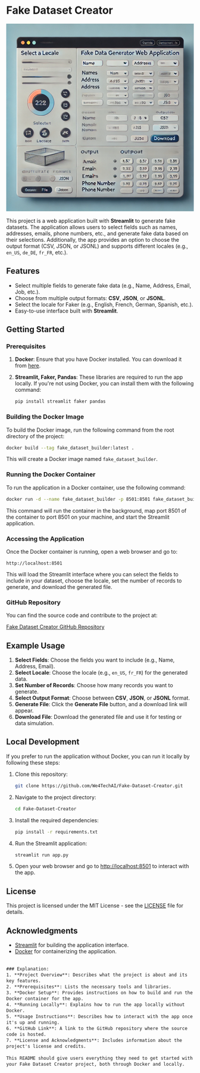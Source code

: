 # Fake Dataset Creator

![Fake Dataset Creator](banner.png)


This project is a web application built with **Streamlit** to generate fake datasets. The application allows users to select fields such as names, addresses, emails, phone numbers, etc., and generate fake data based on their selections. Additionally, the app provides an option to choose the output format (CSV, JSON, or JSONL) and supports different locales (e.g., `en_US`, `de_DE`, `fr_FR`, etc.).

## Features

- Select multiple fields to generate fake data (e.g., Name, Address, Email, Job, etc.).
- Choose from multiple output formats: **CSV**, **JSON**, or **JSONL**.
- Select the locale for Faker (e.g., English, French, German, Spanish, etc.).
- Easy-to-use interface built with **Streamlit**.

## Getting Started

### Prerequisites

1. **Docker**: Ensure that you have Docker installed. You can download it from [here](https://www.docker.com/get-started).

2. **Streamlit, Faker, Pandas**: These libraries are required to run the app locally. If you're not using Docker, you can install them with the following command:
   
   ```bash
   pip install streamlit faker pandas
   ```

### Building the Docker Image

To build the Docker image, run the following command from the root directory of the project:

```bash
docker build --tag fake_dataset_builder:latest .
```

This will create a Docker image named `fake_dataset_builder`.

### Running the Docker Container

To run the application in a Docker container, use the following command:

```bash
docker run -d --name fake_dataset_builder -p 8501:8501 fake_dataset_builder:latest
```

This command will run the container in the background, map port 8501 of the container to port 8501 on your machine, and start the Streamlit application.

### Accessing the Application

Once the Docker container is running, open a web browser and go to:

```
http://localhost:8501
```

This will load the Streamlit interface where you can select the fields to include in your dataset, choose the locale, set the number of records to generate, and download the generated file.

### GitHub Repository

You can find the source code and contribute to the project at:

[Fake Dataset Creator GitHub Repository](https://github.com/We4TechAI/Fake-Dataset-Creator.git)

## Example Usage

1. **Select Fields**: Choose the fields you want to include (e.g., Name, Address, Email).
2. **Select Locale**: Choose the locale (e.g., `en_US`, `fr_FR`) for the generated data.
3. **Set Number of Records**: Choose how many records you want to generate.
4. **Select Output Format**: Choose between **CSV**, **JSON**, or **JSONL** format.
5. **Generate File**: Click the **Generate File** button, and a download link will appear.
6. **Download File**: Download the generated file and use it for testing or data simulation.

## Local Development

If you prefer to run the application without Docker, you can run it locally by following these steps:

1. Clone this repository:

   ```bash
   git clone https://github.com/We4TechAI/Fake-Dataset-Creator.git
   ```

2. Navigate to the project directory:

   ```bash
   cd Fake-Dataset-Creator
   ```

3. Install the required dependencies:

   ```bash
   pip install -r requirements.txt
   ```

4. Run the Streamlit application:

   ```bash
   streamlit run app.py
   ```

5. Open your web browser and go to [http://localhost:8501](http://localhost:8501) to interact with the app.

## License

This project is licensed under the MIT License - see the [LICENSE](LICENSE) file for details.

## Acknowledgments

- [Streamlit](https://streamlit.io) for building the application interface.
- [Docker](https://www.docker.com) for containerizing the application.
```

### Explanation:
1. **Project Overview**: Describes what the project is about and its key features.
2. **Prerequisites**: Lists the necessary tools and libraries.
3. **Docker Setup**: Provides instructions on how to build and run the Docker container for the app.
4. **Running Locally**: Explains how to run the app locally without Docker.
5. **Usage Instructions**: Describes how to interact with the app once it's up and running.
6. **GitHub Link**: A link to the GitHub repository where the source code is hosted.
7. **License and Acknowledgments**: Includes information about the project's license and credits.

This README should give users everything they need to get started with your Fake Dataset Creator project, both through Docker and locally.
